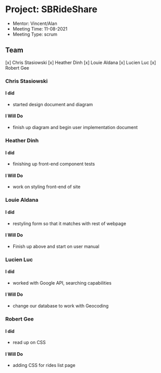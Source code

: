 # Project: SBRideShare
* Mentor: Vincent/Alan
* Meeting Time: 11-08-2021
* Meeting Type: scrum

## Team
[x] Chris Stasiowski
[x] Heather Dinh
[x] Louie Aldana
[x] Lucien Luc
[x] Robert Gee

### Chris Stasiowski

#### I did
* started design document and diagram

#### I Will Do
* finish up diagram and begin user implementation document

### Heather Dinh

#### I did
* finishing up front-end component tests

#### I Will Do
* work on styling front-end of site

### Louie Aldana

#### I did
* restyling form so that it matches with rest of webpage

#### I Will Do
* Finish up above and start on user manual

### Lucien Luc

#### I did
* worked with Google API, searching capabilities

#### I Will Do
* change our database to work with Geocoding


### Robert Gee

#### I did
* read up on CSS

#### I Will Do
* adding CSS for rides list page
